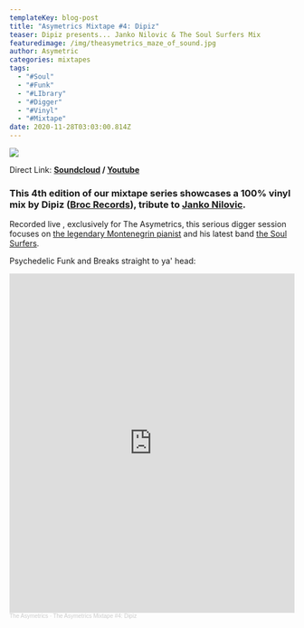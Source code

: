 ```yaml
---
templateKey: blog-post
title: "Asymetrics Mixtape #4: Dipiz"
teaser: Dipiz presents... Janko Nilovic & The Soul Surfers Mix
featuredimage: /img/theasymetrics_maze_of_sound.jpg
author: Asymetric
categories: mixtapes
tags:
  - "#Soul"
  - "#Funk"
  - "#LIbrary"
  - "#Digger"
  - "#Vinyl"
  - "#Mixtape"
date: 2020-11-28T03:03:00.814Z
---
```

![](/img/theasymetrics_maze_of_sound_small.jpg)

Direct Link: **[Soundcloud](https://soundcloud.com/the-asymetrics/the-asymetrics-mixtape-4-dipiz) / [Youtube](https://www.youtube.com/watch?v=ULA_jKLveb4&t=2358s)**

### This 4th edition of our mixtape series showcases a 100% vinyl mix by Dipiz ([Broc Records](https://brocrecordz.bandcamp.com/music)), tribute to [Janko Nilovic](https://en.wikipedia.org/wiki/Janko_Nilovi%C4%87).

Recorded live , exclusively for The Asymetrics, this serious digger session focuses on [the legendary Montenegrin pianist](https://www.discogs.com/artist/166986-Janko-Nilovic) and his latest band [the Soul Surfers](https://soulsurfersubiq.bandcamp.com/).

Psychedelic Funk and Breaks straight to ya' head:

<iframe width="100%" height="600" scrolling="no" frameborder="no" allow="autoplay" src="https://w.soundcloud.com/player/?url=https%3A//api.soundcloud.com/tracks/937432798&color=%23ff5500&auto_play=false&hide_related=false&show_comments=true&show_user=true&show_reposts=false&show_teaser=true&visual=true"></iframe><div style="font-size: 10px; color: #cccccc;line-break: anywhere;word-break: normal;overflow: hidden;white-space: nowrap;text-overflow: ellipsis; font-family: Interstate,Lucida Grande,Lucida Sans Unicode,Lucida Sans,Garuda,Verdana,Tahoma,sans-serif;font-weight: 100;"><a href="https://soundcloud.com/the-asymetrics" title="The Asymetrics" target="_blank" style="color: #cccccc; text-decoration: none;">The Asymetrics</a> · <a href="https://soundcloud.com/the-asymetrics/the-asymetrics-mixtape-4-dipiz" title="The Asymetrics Mixtape #4: Dipiz" target="_blank" style="color: #cccccc; text-decoration: none;">The Asymetrics Mixtape #4: Dipiz</a></div>